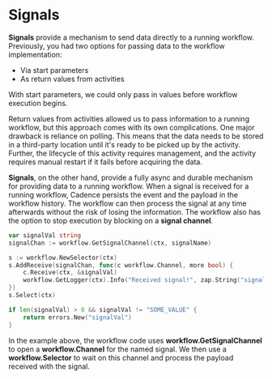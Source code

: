 
# Signals

**Signals** provide a mechanism to send data directly to a running workflow. Previously, you had 
two options for passing data to the workflow implementation:

* Via start parameters
* As return values from activities

With start parameters, we could only pass in values before workflow execution begins.

Return values from activities allowed us to pass information to a running workflow, but this 
approach comes with its own complications. One major drawback is reliance on polling. This means 
that the data needs to be stored in a third-party location until it's ready to be picked up by 
the activity. Further, the lifecycle of this activity requires management, and the activity 
requires manual restart if it fails before acquiring the data.

**Signals**, on the other hand, provide a fully async and durable mechanism for providing data to
a running workflow. When a signal is received for a running workflow, Cadence persists the event 
and the payload in the workflow history. The workflow can then process the signal at any time 
afterwards without the risk of losing the information. The workflow also has the option to stop 
execution by blocking on a **signal channel**.

```go
var signalVal string
signalChan := workflow.GetSignalChannel(ctx, signalName)

s := workflow.NewSelector(ctx)
s.AddReceive(signalChan, func(c workflow.Channel, more bool) {
    c.Receive(ctx, &signalVal)
    workflow.GetLogger(ctx).Info("Received signal!", zap.String("signal", signalName), zap.String("value", signalVal))
})
s.Select(ctx)

if len(signalVal) > 0 && signalVal != "SOME_VALUE" {
    return errors.New("signalVal")
}
```

In the example above, the workflow code uses **workflow.GetSignalChannel** to open a 
**workflow.Channel** for the named signal. We then use a **workflow.Selector** to wait on this 
channel and process the payload received with the signal.
